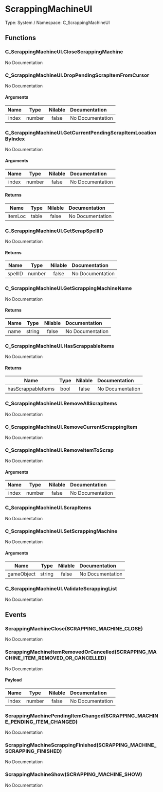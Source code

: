# ScrappingMachineUI

Type: System / Namespace: C_ScrappingMachineUI

## Functions

### C_ScrappingMachineUI.CloseScrappingMachine

No Documentation
### C_ScrappingMachineUI.DropPendingScrapItemFromCursor

No Documentation
#### Arguments
|Name|Type|Nilable|Documentation|
|:---:|:---:|:---:|:---|
|index|number|false|No Documentation|
### C_ScrappingMachineUI.GetCurrentPendingScrapItemLocationByIndex

No Documentation
#### Arguments
|Name|Type|Nilable|Documentation|
|:---:|:---:|:---:|:---|
|index|number|false|No Documentation|
#### Returns
|Name|Type|Nilable|Documentation|
|:---:|:---:|:---:|:---|
|itemLoc|table|false|No Documentation|
### C_ScrappingMachineUI.GetScrapSpellID

No Documentation
#### Returns
|Name|Type|Nilable|Documentation|
|:---:|:---:|:---:|:---|
|spellID|number|false|No Documentation|
### C_ScrappingMachineUI.GetScrappingMachineName

No Documentation
#### Returns
|Name|Type|Nilable|Documentation|
|:---:|:---:|:---:|:---|
|name|string|false|No Documentation|
### C_ScrappingMachineUI.HasScrappableItems

No Documentation
#### Returns
|Name|Type|Nilable|Documentation|
|:---:|:---:|:---:|:---|
|hasScrappableItems|bool|false|No Documentation|
### C_ScrappingMachineUI.RemoveAllScrapItems

No Documentation
### C_ScrappingMachineUI.RemoveCurrentScrappingItem

No Documentation
### C_ScrappingMachineUI.RemoveItemToScrap

No Documentation
#### Arguments
|Name|Type|Nilable|Documentation|
|:---:|:---:|:---:|:---|
|index|number|false|No Documentation|
### C_ScrappingMachineUI.ScrapItems

No Documentation
### C_ScrappingMachineUI.SetScrappingMachine

No Documentation
#### Arguments
|Name|Type|Nilable|Documentation|
|:---:|:---:|:---:|:---|
|gameObject|string|false|No Documentation|
### C_ScrappingMachineUI.ValidateScrappingList

No Documentation
## Events

### ScrappingMachineClose(SCRAPPING_MACHINE_CLOSE)

No Documentation
### ScrappingMachineItemRemovedOrCancelled(SCRAPPING_MACHINE_ITEM_REMOVED_OR_CANCELLED)

No Documentation
#### Payload
|Name|Type|Nilable|Documentation|
|:---:|:---:|:---:|:---|
|index|number|false|No Documentation|
### ScrappingMachinePendingItemChanged(SCRAPPING_MACHINE_PENDING_ITEM_CHANGED)

No Documentation
### ScrappingMachineScrappingFinished(SCRAPPING_MACHINE_SCRAPPING_FINISHED)

No Documentation
### ScrappingMachineShow(SCRAPPING_MACHINE_SHOW)

No Documentation
